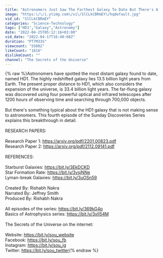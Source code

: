 ```yaml
---
title: "Astronomers Just Saw The Farthest Galaxy To Date But There's A Problem"
image: "https:\/\/i.ytimg.com\/vi\/SlCLkCBRmEY\/hqdefault.jpg"
vid_id: "SlCLkCBRmEY"
categories: "Science-Technology"
tags: ["HD1","Galaxy","Astronomy"]
date: "2022-04-25T05:12:16+03:00"
vid_date: "2022-04-17T16:40:08Z"
duration: "PT7M33S"
viewcount: "55802"
likeCount: "1816"
dislikeCount: ""
channel: "The Secrets of the Universe"
---
```

{% raw %}Astronomers have spotted the most distant galaxy found to date, named HD1. The highly redshifted galaxy lies 13.5 billion light years from Earth. The present proper distance to HD1, which also considers the expansion of the universe, is 33.4 billion light years. The far-flung galaxy was discovered using four powerful optical and infrared telescopes after 1200 hours of observing time and searching through 700,000 objects. <br /><br />But there's something typical about the HD1 galaxy that is not making sense to astronomers. This fourth episode of the Sunday Discoveries Series explains this breakthrough in detail.<br /><br />RESEARCH PAPERS:<br /><br />Research Paper 1: <a rel="nofollow" target="blank" href="https://arxiv.org/pdf/2201.00823.pdf">https://arxiv.org/pdf/2201.00823.pdf</a><br />Research Paper 2: <a rel="nofollow" target="blank" href="https://arxiv.org/pdf/2112.09141.pdf">https://arxiv.org/pdf/2112.09141.pdf</a><br /><br />REFERENCES:<br /><br />Starburst Galaxies: <a rel="nofollow" target="blank" href="https://bit.ly/3EkDCKD">https://bit.ly/3EkDCKD</a><br />Star Formation Rate: <a rel="nofollow" target="blank" href="https://bit.ly/3vsjNNe">https://bit.ly/3vsjNNe</a><br />Lyman-break Galaxies: <a rel="nofollow" target="blank" href="https://bit.ly/3uOSn59">https://bit.ly/3uOSn59</a><br /><br />Created By: Rishabh Nakra<br />Narrated By: Jeffrey Smith<br />Produced By: Rishabh Nakra<br /><br />All episodes of the series: <a rel="nofollow" target="blank" href="https://bit.ly/369kG4p">https://bit.ly/369kG4p</a><br />Basics of Astrophysics series: <a rel="nofollow" target="blank" href="https://bit.ly/3xII54M">https://bit.ly/3xII54M</a><br /><br />The Secrets of the Universe on the internet:<br /><br />Website: <a rel="nofollow" target="blank" href="https://bit.ly/sou_website">https://bit.ly/sou_website</a><br />Facebook: <a rel="nofollow" target="blank" href="https://bit.ly/sou_fb">https://bit.ly/sou_fb</a><br />Instagram: <a rel="nofollow" target="blank" href="https://bit.ly/sou_ig">https://bit.ly/sou_ig</a><br />Twitter: <a rel="nofollow" target="blank" href="https://bit.ly/sou_twitter">https://bit.ly/sou_twitter</a>{% endraw %}
